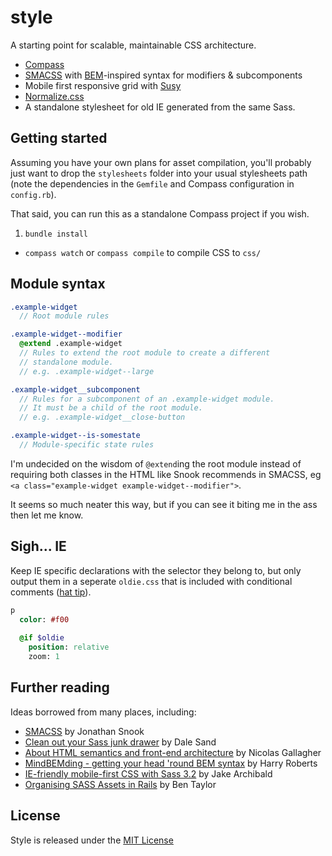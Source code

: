 # style

A starting point for scalable, maintainable CSS architecture.

- [Compass](http://compass-style.org/)
- [SMACSS](http://smacss.com/) with [BEM](http://bem.info/method/)-inspired syntax for modifiers & subcomponents
- Mobile first responsive grid with [Susy](http://susy.oddbird.net/)
- [Normalize.css](http://necolas.github.com/normalize.css/)
- A standalone stylesheet for old IE generated from the same Sass.

## Getting started
Assuming you have your own plans for asset compilation, you'll probably just want to drop the `stylesheets` folder into your usual stylesheets path (note the dependencies in the `Gemfile` and Compass configuration in `config.rb`).

That said, you can run this as a standalone Compass project if you wish.

1. `bundle install`
- `compass watch` or `compass compile` to compile CSS to `css/`

## Module syntax
```sass
.example-widget
  // Root module rules

.example-widget--modifier
  @extend .example-widget
  // Rules to extend the root module to create a different
  // standalone module.
  // e.g. .example-widget--large

.example-widget__subcomponent
  // Rules for a subcomponent of an .example-widget module.
  // It must be a child of the root module.
  // e.g. .example-widget__close-button

.example-widget--is-somestate
  // Module-specific state rules
```

I'm undecided on the wisdom of `@extend`ing the root module instead of requiring both classes in the HTML like Snook recommends in SMACSS, eg `<a class="example-widget example-widget--modifier">`.

It seems so much neater this way, but if you can see it biting me in the ass then let me know.

## Sigh... IE
Keep IE specific declarations with the selector they belong to, but only output them in a seperate `oldie.css` that is included with conditional comments ([hat tip](http://jakearchibald.github.com/sass-ie/)).

```sass
p
  color: #f00
  
  @if $oldie
    position: relative
    zoom: 1
```

## Further reading

Ideas borrowed from many places, including:
- [SMACSS](http://smacss.com/) by Jonathan Snook
- [Clean out your Sass junk drawer](http://gist.io/4436524) by Dale Sand
- [About HTML semantics and front-end architecture](http://nicolasgallagher.com/about-html-semantics-front-end-architecture/) by Nicolas Gallagher
- [MindBEMding - getting your head 'round BEM syntax](http://csswizardry.com/2013/01/mindbemding-getting-your-head-round-bem-syntax/) by Harry Roberts
- [IE-friendly mobile-first CSS with Sass 3.2](http://jakearchibald.github.com/sass-ie/) by Jake Archibald
- [Organising SASS Assets in Rails](https://coderwall.com/p/bqxhxg) by Ben Taylor

## License
Style is released under the [MIT License](http://ben.mit-license.org/)

